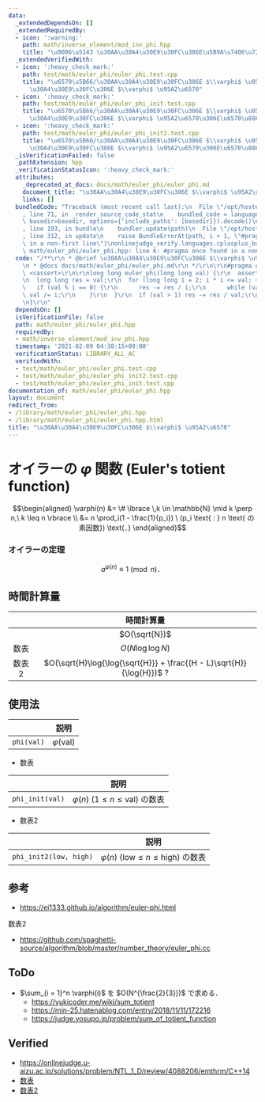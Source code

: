 ```yaml
---
data:
  _extendedDependsOn: []
  _extendedRequiredBy:
  - icon: ':warning:'
    path: math/inverse_element/mod_inv_phi.hpp
    title: "\u9006\u5143 \u30AA\u30A4\u30E9\u30FC\u306E\u5B9A\u7406\u7248"
  _extendedVerifiedWith:
  - icon: ':heavy_check_mark:'
    path: test/math/euler_phi/euler_phi.test.cpp
    title: "\u6570\u5B66/\u30AA\u30A4\u30E9\u30FC\u306E $\\varphi$ \u95A2\u6570/\u30AA\
      \u30A4\u30E9\u30FC\u306E $\\varphi$ \u95A2\u6570"
  - icon: ':heavy_check_mark:'
    path: test/math/euler_phi/euler_phi_init.test.cpp
    title: "\u6570\u5B66/\u30AA\u30A4\u30E9\u30FC\u306E $\\varphi$ \u95A2\u6570/\u30AA\
      \u30A4\u30E9\u30FC\u306E $\\varphi$ \u95A2\u6570\u306E\u6570\u8868"
  - icon: ':heavy_check_mark:'
    path: test/math/euler_phi/euler_phi_init2.test.cpp
    title: "\u6570\u5B66/\u30AA\u30A4\u30E9\u30FC\u306E $\\varphi$ \u95A2\u6570/\u30AA\
      \u30A4\u30E9\u30FC\u306E $\\varphi$ \u95A2\u6570\u306E\u6570\u88682"
  _isVerificationFailed: false
  _pathExtension: hpp
  _verificationStatusIcon: ':heavy_check_mark:'
  attributes:
    _deprecated_at_docs: docs/math/euler_phi/euler_phi.md
    document_title: "\u30AA\u30A4\u30E9\u30FC\u306E $\\varphi$ \u95A2\u6570"
    links: []
  bundledCode: "Traceback (most recent call last):\n  File \"/opt/hostedtoolcache/Python/3.9.1/x64/lib/python3.9/site-packages/onlinejudge_verify/documentation/build.py\"\
    , line 71, in _render_source_code_stat\n    bundled_code = language.bundle(stat.path,\
    \ basedir=basedir, options={'include_paths': [basedir]}).decode()\n  File \"/opt/hostedtoolcache/Python/3.9.1/x64/lib/python3.9/site-packages/onlinejudge_verify/languages/cplusplus.py\"\
    , line 193, in bundle\n    bundler.update(path)\n  File \"/opt/hostedtoolcache/Python/3.9.1/x64/lib/python3.9/site-packages/onlinejudge_verify/languages/cplusplus_bundle.py\"\
    , line 312, in update\n    raise BundleErrorAt(path, i + 1, \"#pragma once found\
    \ in a non-first line\")\nonlinejudge_verify.languages.cplusplus_bundle.BundleErrorAt:\
    \ math/euler_phi/euler_phi.hpp: line 6: #pragma once found in a non-first line\n"
  code: "/**\r\n * @brief \u30AA\u30A4\u30E9\u30FC\u306E $\\varphi$ \u95A2\u6570\r\
    \n * @docs docs/math/euler_phi/euler_phi.md\r\n */\r\n\r\n#pragma once\r\n#include\
    \ <cassert>\r\n\r\nlong long euler_phi(long long val) {\r\n  assert(val >= 1);\r\
    \n  long long res = val;\r\n  for (long long i = 2; i * i <= val; ++i) {\r\n \
    \   if (val % i == 0) {\r\n      res -= res / i;\r\n      while (val % i == 0)\
    \ val /= i;\r\n    }\r\n  }\r\n  if (val > 1) res -= res / val;\r\n  return res;\r\
    \n}\r\n"
  dependsOn: []
  isVerificationFile: false
  path: math/euler_phi/euler_phi.hpp
  requiredBy:
  - math/inverse_element/mod_inv_phi.hpp
  timestamp: '2021-02-09 04:38:15+09:00'
  verificationStatus: LIBRARY_ALL_AC
  verifiedWith:
  - test/math/euler_phi/euler_phi.test.cpp
  - test/math/euler_phi/euler_phi_init2.test.cpp
  - test/math/euler_phi/euler_phi_init.test.cpp
documentation_of: math/euler_phi/euler_phi.hpp
layout: document
redirect_from:
- /library/math/euler_phi/euler_phi.hpp
- /library/math/euler_phi/euler_phi.hpp.html
title: "\u30AA\u30A4\u30E9\u30FC\u306E $\\varphi$ \u95A2\u6570"
---
```

# オイラーの $\varphi$ 関数 (Euler's totient function)

$$\begin{aligned} \varphi(n) &= \# \lbrace \,k \in \mathbb{N} \mid k \perp n,\ k \leq n \rbrace \\ &= n \prod_i(1 - \frac{1}{p_i}) \ (p_i \text{ : } n \text{ の素因数}) \text{．} \end{aligned}$$


### オイラーの定理

$$a^{\varphi(n)} \equiv 1 \pmod{n} \text{．}$$


## 時間計算量

||時間計算量|
|:--:|:--:|
||$O(\sqrt{N})$|
|数表|$O(N\log{\log{N}})$|
|数表2|$O(\sqrt{H}\log{\log{\sqrt{H}}} + \frac{(H - L)\sqrt{H}}{\log{H}})$ ?|


## 使用法

||説明|
|:--:|:--:|
|`phi(val)`|$\varphi(\mathrm{val})$|

- 数表

||説明|
|:--:|:--:|
|`phi_init(val)`|$\varphi(n) \ (1 \leq n \leq \mathrm{val})$ の数表|

- 数表2

||説明|
|:--:|:--:|
|`phi_init2(low, high)`|$\varphi(n) \ (\mathrm{low} \leq n \leq \mathrm{high})$ の数表|


## 参考

- https://ei1333.github.io/algorithm/euler-phi.html

数表2

- https://github.com/spaghetti-source/algorithm/blob/master/number_theory/euler_phi.cc


## ToDo

- $\sum_{i = 1}^n \varphi(i)$ を $O(N^{\frac{2}{3}})$ で求める．
  - https://yukicoder.me/wiki/sum_totient
  - https://min-25.hatenablog.com/entry/2018/11/11/172216
  - https://judge.yosupo.jp/problem/sum_of_totient_function


## Verified

* https://onlinejudge.u-aizu.ac.jp/solutions/problem/NTL_1_D/review/4088206/emthrm/C++14
* [数表](https://onlinejudge.u-aizu.ac.jp/solutions/problem/NTL_1_D/review/4088232/emthrm/C++14)
* [数表2](https://onlinejudge.u-aizu.ac.jp/solutions/problem/NTL_1_D/review/4088268/emthrm/C++14)
